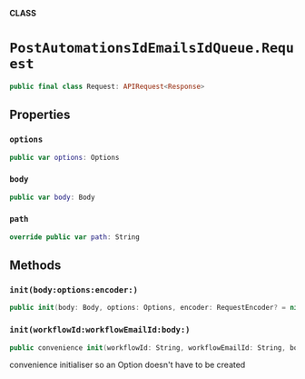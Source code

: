**CLASS**

# `PostAutomationsIdEmailsIdQueue.Request`

```swift
public final class Request: APIRequest<Response>
```

## Properties
### `options`

```swift
public var options: Options
```

### `body`

```swift
public var body: Body
```

### `path`

```swift
override public var path: String
```

## Methods
### `init(body:options:encoder:)`

```swift
public init(body: Body, options: Options, encoder: RequestEncoder? = nil)
```

### `init(workflowId:workflowEmailId:body:)`

```swift
public convenience init(workflowId: String, workflowEmailId: String, body: Body)
```

convenience initialiser so an Option doesn't have to be created
